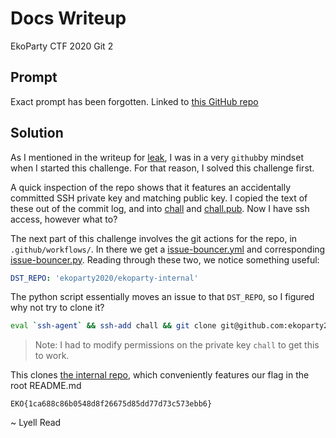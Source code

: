 # Docs Writeup

EkoParty CTF 2020 Git 2

## Prompt

Exact prompt has been forgotten. Linked to [this GitHub repo](ekolabs)

## Solution

As I mentioned in the writeup for [leak](../leak), I was in a very `github`by mindset when I started this challenge. For that reason, I solved this challenge first. 

A quick inspection of the repo shows that it features an accidentally committed SSH private key and matching public key. I copied the text of these out of the commit log, and into [chall](chall) and [chall.pub](chall.pub). Now I have ssh access, however what to? 

The next part of this challenge involves the git actions for the repo, in `.github/workflows/`. In there we get a [issue-bouncer.yml](issue-bouncer.yml) and corresponding [issue-bouncer.py](issue-bouncer.py). Reading through these two, we notice something useful:

```yml
DST_REPO: 'ekoparty2020/ekoparty-internal'
```

The python script essentially moves an issue to that `DST_REPO`, so I figured why not try to clone it?

```bash
eval `ssh-agent` && ssh-add chall && git clone git@github.com:ekoparty2020/ekoparty-internal.git
```
> Note: I had to modify permissions on the private key `chall` to get this to work.

This clones [the internal repo](ekoparty-internal), which conveniently features our flag in the root README.md

```
EKO{1ca688c86b0548d8f26675d85dd77d73c573ebb6}
```

~ Lyell Read